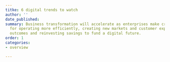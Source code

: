 ```yaml
---
titke: 6 digital trends to watch
author: ''
date_published: 
summary: Business transformation will accelerate as enterprises make critical decisions
  for operating more efficiently, creating new markets and customer experiences, improving
  outcomes and reinvesting savings to fund a digital future.
order: 1
categories:
- overview

---
```


